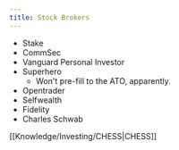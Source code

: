 ```yaml
---
title: Stock Brokers
---
```


- Stake
- CommSec
- Vanguard Personal Investor
- Superhero
    - Won't pre-fill to the ATO, apparently.
- Opentrader
- Selfwealth
- Fidelity
- Charles Schwab



[[Knowledge/Investing/CHESS|CHESS]]

